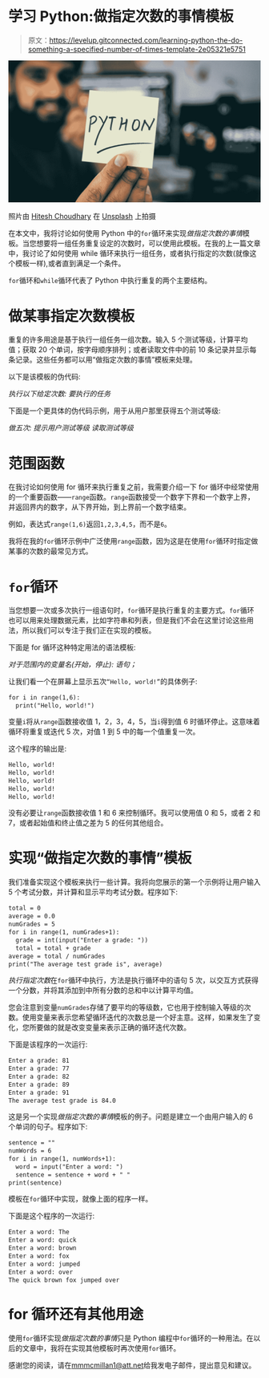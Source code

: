 # 学习 Python:做指定次数的事情模板

> 原文：<https://levelup.gitconnected.com/learning-python-the-do-something-a-specified-number-of-times-template-2e05321e5751>

![](img/df02e27b625f8646b7a85ef0b2aeaae8.png)

照片由 [Hitesh Choudhary](https://unsplash.com/@hiteshchoudhary?utm_source=medium&utm_medium=referral) 在 [Unsplash](https://unsplash.com?utm_source=medium&utm_medium=referral) 上拍摄

在本文中，我将讨论如何使用 Python 中的`for`循环来实现*做指定次数的事情*模板。当您想要将一组任务重复设定的次数时，可以使用此模板。在我的上一篇文章中，我讨论了如何使用 while 循环来执行一组任务，或者执行指定的次数(就像这个模板一样),或者直到满足一个条件。

`for`循环和`while`循环代表了 Python 中执行重复的两个主要结构。

# 做某事指定次数模板

重复的许多用途是基于执行一组任务一组次数。输入 5 个测试等级，计算平均值；获取 20 个单词，按字母顺序排列；或者读取文件中的前 10 条记录并显示每条记录。这些任务都可以用“做指定次数的事情”模板来处理。

以下是该模板的伪代码:

*执行以下给定次数:
要执行的任务*

下面是一个更具体的伪代码示例，用于从用户那里获得五个测试等级:

*做五次:
提示用户测试等级
读取测试等级*

# 范围函数

在我讨论如何使用 for 循环来执行重复之前，我需要介绍一下 for 循环中经常使用的一个重要函数——`range`函数。`range`函数接受一个数字下界和一个数字上界，并返回界内的数字，从下界开始，到上界前一个数字结束。

例如，表达式`range(1,6)`返回`1,2,3,4,5`，而不是`6`。

我将在我的`for`循环示例中广泛使用`range`函数，因为这是在使用`for`循环时指定做某事的次数的最常见方式。

# `for`循环

当您想要一次或多次执行一组语句时，`for`循环是执行重复的主要方式。`for`循环也可以用来处理数据元素，比如字符串和列表，但是我们不会在这里讨论这些用法，所以我们可以专注于我们正在实现的模板。

下面是 for 循环这种特定用法的语法模板:

*对于范围内的变量名(开始，停止):
语句；*

让我们看一个在屏幕上显示五次`“Hello, world!”`的具体例子:

```
for i in range(1,6):
  print("Hello, world!")
```

变量`i`将从`range`函数接收值 1，2，3，4，5，当`i`得到值 6 时循环停止。这意味着循环将重复或迭代 5 次，对值 1 到 5 中的每一个值重复一次。

这个程序的输出是:

```
Hello, world!
Hello, world!
Hello, world!
Hello, world!
Hello, world!
```

没有必要让`range`函数接收值 1 和 6 来控制循环。我可以使用值 0 和 5，或者 2 和 7，或者起始值和终止值之差为 5 的任何其他组合。

# 实现“做指定次数的事情”模板

我们准备实现这个模板来执行一些计算。我将向您展示的第一个示例将让用户输入 5 个考试分数，并计算和显示平均考试分数。程序如下:

```
total = 0
average = 0.0
numGrades = 5
for i in range(1, numGrades+1):
  grade = int(input("Enter a grade: "))
  total = total + grade
average = total / numGrades
print("The average test grade is", average)
```

*执行指定次数*在`for`循环中执行，方法是执行循环中的语句 5 次，以交互方式获得一个分数，并将其添加到中所有分数的总和中以计算平均值。

您会注意到变量`numGrades`存储了要平均的等级数，它也用于控制输入等级的次数。使用变量来表示您希望循环迭代的次数总是一个好主意。这样，如果发生了变化，您所要做的就是改变变量来表示正确的循环迭代次数。

下面是该程序的一次运行:

```
Enter a grade: 81
Enter a grade: 77
Enter a grade: 82
Enter a grade: 89
Enter a grade: 91
The average test grade is 84.0
```

这是另一个实现*做指定次数的事情*模板的例子。问题是建立一个由用户输入的 6 个单词的句子。程序如下:

```
sentence = ""
numWords = 6
for i in range(1, numWords+1):
  word = input("Enter a word: ")
  sentence = sentence + word + " "
print(sentence)
```

模板在`for`循环中实现，就像上面的程序一样。

下面是这个程序的一次运行:

```
Enter a word: The
Enter a word: quick
Enter a word: brown
Enter a word: fox
Enter a word: jumped
Enter a word: over
The quick brown fox jumped over
```

# for 循环还有其他用途

使用`for`循环实现*做指定次数的事情*只是 Python 编程中`for`循环的一种用法。在以后的文章中，我将在实现其他模板时再次使用`for`循环。

感谢您的阅读，请在[mmmcmillan1@att.net](mailto:mmmcmillan1@att.net)给我发电子邮件，提出意见和建议。